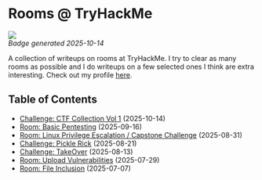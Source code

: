 # Rooms @ TryHackMe

<a href="https://tryhackme.com/p/maxnordstrom"><img src="https://tryhackme-badges.s3.amazonaws.com/maxnordstrom.png"></a>  
*Badge generated 2025-10-14*

A collection of writeups on rooms at TryHackMe. I try to clear as many rooms as possible and I do writeups on a few selected ones I think are extra interesting. Check out my profile [here](https://tryhackme.com/p/maxnordstrom).

## Table of Contents

- [Challenge: CTF Collection Vol 1](ctf_collection_vol_1) (2025-10-14)
- [Room: Basic Pentesting](basic_pentesting) (2025-09-16)
- [Room: Linux Privilege Escalation / Capstone Challenge](capstone_challenge) (2025-08-31)
- [Challenge: Pickle Rick](pickle_rick) (2025-08-21)
- [Challenge: TakeOver](takeover) (2025-08-13)
- [Room: Upload Vulnerabilities](upload_vulnerabilities) (2025-07-29)
- [Room: File Inclusion](file_inclusion) (2025-07-07)
